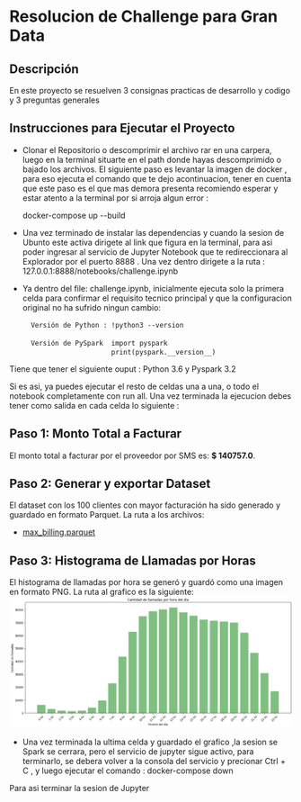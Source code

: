 # Resolucion de Challenge para Gran Data

## Descripción
En este proyecto se resuelven 3 consignas practicas de desarrollo y codigo y 3 preguntas generales

## Instrucciones para Ejecutar el Proyecto
- Clonar el Repositorio o descomprimir el archivo rar en una carpera, luego en la terminal situarte en el path donde hayas descomprimido o bajado los archivos.
El siguiente paso es levantar la imagen de docker , para eso ejecuta el comando que te dejo acontinuacion, tener en cuenta que este paso es el que mas demora presenta recomiendo esperar y estar atento a la terminal por si arroja algun error : 

    docker-compose up --build  

- Una vez terminado de instalar las dependencias y cuando la sesion de Ubunto este activa dirigete al link que figura en la terminal, para asi poder ingresar al servicio de Jupyter Notebook que te redireccionara al Explorador por el puerto 8888 . Una vez dentro dirigete a la ruta : 127.0.0.1:8888/notebooks/challenge.ipynb

- Ya dentro del file: challenge.ipynb, inicialmente ejecuta solo la primera celda para confirmar el requisito tecnico principal y que la configuracion original no ha sufrido ningun cambio:

        Versión de Python : !python3 --version

        Versión de PySpark  import pyspark
                            print(pyspark.__version__)

Tiene que tener el siguiente ouput : Python 3.6 y Pyspark 3.2

Si es asi, ya puedes ejecutar el resto de celdas una a una, o todo el notebook completamente con run all. 
Una vez terminada la ejecucion debes tener como salida en cada celda lo siguiente :


## Paso 1: Monto Total a Facturar
El monto total a facturar por el proveedor por SMS es: **$ 140757.0**.

## Paso 2: Generar y exportar Dataset 
El dataset con los 100 clientes con mayor facturación ha sido generado y guardado en formato Parquet. La ruta a los archivos:
- [max_billing.parquet](datasets/output/max_billing) 

## Paso 3: Histograma de Llamadas por Horas
El histograma de llamadas por hora se generó y guardó como una imagen en formato PNG. La ruta al grafico es la siguiente:
![Histograma](datasets/output/histograma_llamadas.png)


- Una vez terminada la  ultima celda y guardado el grafico ,la sesion se Spark se cerrara, pero el servicio de jupyter sigue activo, para terminarlo, se debera volver a la consola del servicio y precionar Ctrl + C , y luego ejecutar el comando  :
             docker-compose down

Para asi terminar la sesion de Jupyter





